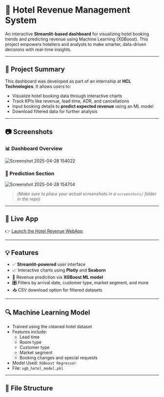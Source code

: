 # 🏨 Hotel Revenue Management System

An interactive **Streamlit-based dashboard** for visualizing hotel booking trends and predicting revenue using Machine Learning (XGBoost). This project empowers hoteliers and analysts to make smarter, data-driven decisions with real-time insights.

---

## 📌 Project Summary

This dashboard was developed as part of an internship at **HCL Technologies**. It allows users to:

- Visualize hotel booking data through interactive charts
- Track KPIs like revenue, lead time, ADR, and cancellations
- Input booking details to **predict expected revenue** using an ML model
- Download filtered data for further analysis

---

## 📷 Screenshots

### 📊 Dashboard Overview
![Screenshot 2025-04-28 154022](https://github.com/user-attachments/assets/b11f6dc9-c92a-49fa-8248-28834c34c1d6)


### 🧮 Prediction Section
![Screenshot 2025-04-28 154704](https://github.com/user-attachments/assets/1a3a735d-7aea-4414-b806-c89ce3f2db2f)


> *(Make sure to place your actual screenshots in a `screenshots/` folder in the repo)*

---

## 🚀 Live App

👉 [Launch the Hotel Revenue WebApp](https://balramshah01-hotel-revenue-webapp.streamlit.app)

---

## 💡 Features

- ✅ **Streamlit-powered** user interface
- 📈 Interactive charts using **Plotly** and **Seaborn**
- 🧠 Revenue prediction via **XGBoost ML model**
- 🎛️ Filters by arrival date, customer type, market segment, and more
- 📥 CSV download option for filtered datasets

---

## 🔍 Machine Learning Model

- Trained using the cleaned hotel dataset
- Features include:
  - Lead time
  - Room type
  - Customer type
  - Market segment
  - Booking changes and special requests
- Model Used: `XGBoost Regressor`
- File: `xgb_hotel_model.pkl`

---

## 📁 File Structure

